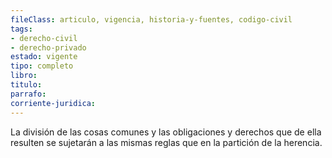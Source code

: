 ```yaml
---
fileClass: articulo, vigencia, historia-y-fuentes, codigo-civil
tags:
- derecho-civil
- derecho-privado
estado: vigente
tipo: completo
libro:
titulo:
parrafo:
corriente-juridica:
---
```

La división de las cosas comunes y las obligaciones y derechos que de ella resulten se sujetarán a las mismas reglas que en la partición de la herencia.